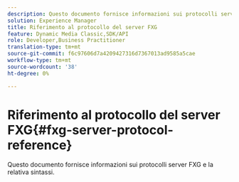 ```yaml
---
description: Questo documento fornisce informazioni sui protocolli server FXG e la relativa sintassi.
solution: Experience Manager
title: Riferimento al protocollo del server FXG
feature: Dynamic Media Classic,SDK/API
role: Developer,Business Practitioner
translation-type: tm+mt
source-git-commit: f6c97606d7a4209427316d7367013ad9585a5cae
workflow-type: tm+mt
source-wordcount: '38'
ht-degree: 0%

---
```



# Riferimento al protocollo del server FXG{#fxg-server-protocol-reference}

Questo documento fornisce informazioni sui protocolli server FXG e la relativa sintassi.


